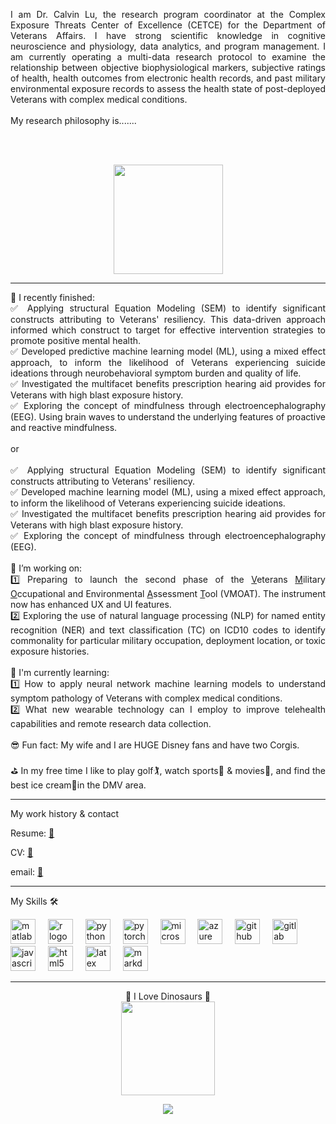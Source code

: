 
<div>

<p align="justify">I am Dr. Calvin Lu, the research program coordinator at the Complex Exposure Threats Center of Excellence (CETCE) for the Department of Veterans Affairs. I have strong scientific knowledge in cognitive neuroscience and physiology, data analytics, and program management. I am currently operating a multi-data research protocol to examine the relationship between objective biophysiological markers, subjective ratings of health, health outcomes from electronic health records, and past military environmental exposure records to assess the health state of post-deployed Veterans with complex medical conditions.   
<br><br>
My research philosophy is....... 

<br><br>
<p align="center">
<img align="center" height="175" src="https://rapunzelscrafts.wordpress.com/wp-content/uploads/2014/09/figment.jpg"/>
</div>
<hr>


<p align="justify">
  🧠 I recently finished:<br>
  ✅ Applying structural Equation Modeling (SEM) to identify significant constructs attributing to Veterans' resiliency. This data-driven approach informed which construct to target for effective intervention strategies to promote positive mental health. <br>
  ✅ Developed predictive machine learning model (ML), using a mixed effect approach, to inform the likelihood of Veterans experiencing suicide ideations through neurobehavioral symptom burden and quality of life. <br>
  ✅ Investigated the multifacet benefits prescription hearing aid provides for Veterans with high blast exposure history.  <br>
  ✅ Exploring the concept of mindfulness through electroencephalography (EEG). Using brain waves to understand the underlying features of proactive and reactive mindfulness.<br>
<br> 
or
<br>
<br> 
  ✅ Applying structural Equation Modeling (SEM) to identify significant constructs attributing to Veterans' resiliency. <br>
  ✅ Developed machine learning model (ML), using a mixed effect approach, to inform the likelihood of Veterans experiencing suicide ideations. <br>
  ✅ Investigated the multifacet benefits prescription hearing aid provides for Veterans with high blast exposure history.  <br>
  ✅ Exploring the concept of mindfulness through electroencephalography (EEG). <br>

  
  <br>
  🚀 I’m working on: <br>
  1️⃣ Preparing to launch the second phase of the <ins>V</ins>eterans <ins>M</ins>ilitary <ins>O</ins>ccupational and Environmental <ins>A</ins>ssessment <ins>T</ins>ool (VMOAT). The instrument now has enhanced UX and UI features. <br>
  2️⃣ Exploring the use of natural language processing (NLP) for named entity recognition (NER) and text classification (TC) on ICD10 codes to identify commonality for particular military occupation, deployment location, or toxic exposure histories. <br>
  <br>
  💭 I'm currently learning: <br>
  1️⃣ How to apply neural network machine learning models to understand symptom pathology of Veterans with complex medical conditions.<br>
  2️⃣ What new wearable technology can I employ to improve telehealth capabilities and remote research data collection.<br>
  <br>
  😎 Fun fact: My wife and I are HUGE Disney fans and have two Corgis.<br><br>
  ⛳ In my free time I like to play golf🏌️, watch sports🏈 & movies🎥, and find the best ice cream🍦in the DMV area.<br>
<hr>
<p align="left">My work history & contact </p>

Resume: [📄](https://drive.google.com/file/d/146sUNwxtiTswX-VjBe7MyYKPzmmncgC_/view?usp=drive_link)

CV: [📑](https://drive.google.com/file/d/1yba6Utbz-Nh60Z7Cs_Ra09VDN_ioidng/view?usp=drive_link)

email: [📧](mailto:lu.calvin91@gmail.com)

<hr>
<p align="left">My Skills 🛠</p>

<div align="left">
    <img src="https://skillicons.dev/icons?i=matlab" height="40" alt="matlab logo"  />
  <img width="12" />
  <img src="https://img.shields.io/badge/R-276DC3?logo=r&logoColor=white&style=for-the-badge" height="40" alt="r logo"  />
  <img width="12" />
  <img src="https://img.shields.io/badge/Python-3776AB?logo=python&logoColor=white&style=for-the-badge" height="40" alt="python logo"  />
  <img width="12" />
  <img src="https://img.shields.io/badge/PyTorch-EE4C2C?logo=pytorch&logoColor=white&style=for-the-badge" height="40" alt="pytorch logo"  />
  <img width="12" />
  <img src="https://img.shields.io/badge/Microsoft SQL Server-CC2927?logo=microsoftsqlserver&logoColor=white&style=for-the-badge" height="40" alt="microsoftsqlserver logo"  />
  <img width="12" />
  <img src="https://img.shields.io/badge/Microsoft Azure-0078D4?logo=microsoftazure&logoColor=white&style=for-the-badge" height="40" alt="azure logo"  />
  <img width="12" />
  <img src="https://img.shields.io/badge/GitHub-181717?logo=github&logoColor=white&style=for-the-badge" height="40" alt="github logo"  />
  <img width="12" />
  <img src="https://img.shields.io/badge/GitLab-FC6D26?logo=gitlab&logoColor=black&style=for-the-badge" height="40" alt="gitlab logo"  />
  <img width="12" />
  <img src="https://img.shields.io/badge/JavaScript-F7DF1E?logo=javascript&logoColor=black&style=for-the-badge" height="40" alt="javascript logo"  />
  <img width="12" />
  <img src="https://img.shields.io/badge/HTML5-E34F26?logo=html5&logoColor=white&style=for-the-badge" height="40" alt="html5 logo"  />
  <img width="12" />
  <img src="https://img.shields.io/badge/LaTeX-008080?logo=latex&logoColor=white&style=for-the-badge" height="40" alt="latex logo"  />
  <img width="12" />
  <img src="https://img.shields.io/badge/Markdown-000000?logo=markdown&logoColor=white&style=for-the-badge" height="40" alt="markdown logo"  />
  <img width="12" />
</div>

<hr>
<p align="center">
🦖 I Love Dinosaurs 🦕<br>
  <img height="150" src="https://storage.googleapis.com/gweb-uniblog-publish-prod/original_images/Dino_non-birthday_version.gif"/>

<div align="center">
  <img src="https://profile-counter.glitch.me/lucalvin91/count.svg?"  />
</div>

